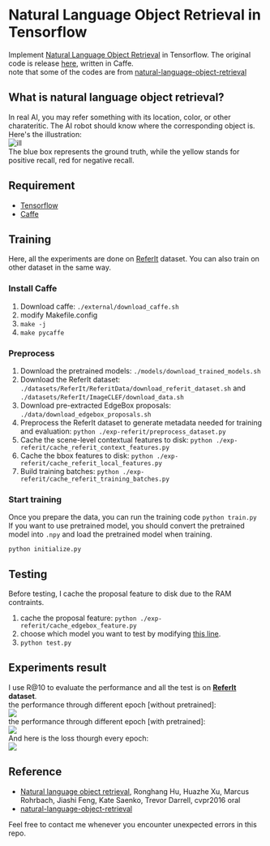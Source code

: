 # Natural Language Object Retrieval in Tensorflow
Implement [Natural Language Object Retrieval](http://arxiv.org/abs/1511.04164) in Tensorflow. The original code is release [here](https://github.com/ronghanghu/natural-language-object-retrieval), written in Caffe.   
note that some of the codes are from [natural-language-object-retrieval](https://github.com/ronghanghu/natural-language-object-retrieval)

## What is natural language object retrieval?
In real AI, you may refer something with its location, color, or other charateritic. The AI robot should know where the corresponding object is. Here's the illustration:   
![ill](https://github.com/andrewliao11/Natural-Language-Object-Retrieval_tf/blob/master/img/illustration.png?raw=true)   
The blue box represents the ground truth, while the yellow stands for positive recall, red for negative recall.
   
   
## Requirement   
- [Tensorflow](https://github.com/tensorflow/tensorflow)
- [Caffe](https://github.com/BVLC/caffe)


## Training
Here, all the experiments are done on [ReferIt](http://tamaraberg.com/referitgame/) dataset. You can also train on other dataset in the same way.
### Install Caffe
1. Download caffe: ```./external/download_caffe.sh```
2. modify Makefile.config
3. ```make -j```
4. ```make pycaffe```

### Preprocess 
1. Download the pretrained models: ```./models/download_trained_models.sh```
2. Download the ReferIt dataset: ```./datasets/ReferIt/ReferitData/download_referit_dataset.sh``` and ```./datasets/ReferIt/ImageCLEF/download_data.sh```
3. Download pre-extracted EdgeBox proposals: ```./data/download_edgebox_proposals.sh```
4. Preprocess the ReferIt dataset to generate metadata needed for training and evaluation: ```python ./exp-referit/preprocess_dataset.py```
5. Cache the scene-level contextual features to disk: ```python ./exp-referit/cache_referit_context_features.py```
6. Cache the bbox features to disk: ```python ./exp-referit/cache_referit_local_features.py```
7. Build training batches: ```python ./exp-referit/cache_referit_training_batches.py```

### Start training
Once you prepare the data, you can run the training code ```python train.py```   
If you want to use pretrained model, you should convert the pretrained model into ```.npy``` and load the pretrained model when training.
```
python initialize.py
``` 

## Testing
Before testing, I cache the proposal feature to disk due to the RAM contraints.   
1. cache the proposal feature: ```python ./exp-referit/cache_edgebox_feature.py```   
2. choose which model you want to test by modifying [this line](https://github.com/andrewliao11/Natural-Language-Object-Retrieval_tf/blob/master/test.py#L44).   
3. ```python test.py```   

## Experiments result
 I use R@10 to evaluate the performance and all the test is on **[ReferIt](http://tamaraberg.com/referitgame/) dataset**.   
the performance through different epoch [without pretrained]:   
![](https://github.com/andrewliao11/Natural-Language-Object-Retrieval_tf/blob/master/img/wo_pretrained.png?raw=true)   
the performance through different epoch [with pretrained]:    
![](https://github.com/andrewliao11/Natural-Language-Object-Retrieval_tf/blob/master/img/w_pretrained.png?raw=true)   
And here is the loss thourgh every epoch:   
![](https://github.com/andrewliao11/Natural-Language-Object-Retrieval_tf/blob/master/img/loss.png?raw=true)

## Reference
- [Natural language object retrieval](http://arxiv.org/abs/1511.04164), Ronghang Hu, Huazhe Xu, Marcus Rohrbach, Jiashi Feng, Kate Saenko, Trevor Darrell, cvpr2016 oral
- [natural-language-object-retrieval](https://github.com/ronghanghu/natural-language-object-retrieval)   

Feel free to contact me whenever you encounter unexpected errors in this repo.
